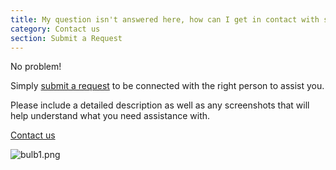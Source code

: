 ```yaml
---
title: My question isn't answered here, how can I get in contact with support?
category: Contact us
section: Submit a Request
---
```

No problem! 

Simply [submit a request](https://help.studycat.com/hc/en-gb/requests/new) to be connected with the right person to assist you.

Please include a detailed description as well as any screenshots that will help understand what you need assistance with.

[Contact us](https://help.studycat.com/hc/en-gb/requests/new)

 ![bulb1.png](https://help.studycat.com/hc/article_attachments/31662880176025)
